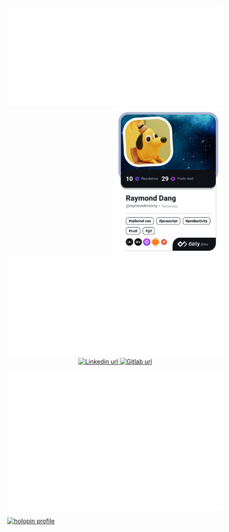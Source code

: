 <div>
  <img src="https://raw.githubusercontent.com/raymondmdang/raymondmdang/metrics/stats.svg" alt="Stats"/>
  <a href="https://app.daily.dev/raymondmdang">
    <img src="https://raw.githubusercontent.com/raymondmdang/raymondmdang/devcard/devcard.png" width="256" alt="Devcard" align="right"/>
  </a>
  </div>
  <img src="https://raw.githubusercontent.com/raymondmdang/raymondmdang/metrics/calendar.svg" alt="Calendar"/>
  <div id="badges" align="center">
    <a href="https://linkedin.com/in/raymondmdang">
      <img src="https://img.shields.io/badge/LinkedIn-blue?style=for-the-badge&logo=linkedin&logoColor=white" alt="Linkedin url"/>
    </a>
    <a href="https://gitlab.com/raymondmdang">
      <img src="https://img.shields.io/badge/Gitlab-orange?style=for-the-badge&logo=gitlab&logoColor=white" alt="Gitlab url"/>
    </a>
  </div>
  <br/>
  <div align="center">
    <img src="https://raw.githubusercontent.com/raymondmdang/raymondmdang/metrics/languages.svg" alt="Languages" align="center"/>
  </div>
  <div align="center">
    <img src="https://raw.githubusercontent.com/raymondmdang/raymondmdang/metrics/topics.svg" alt="Topics"/>
  </div>
</div>

[![holopin profile](https://holopin.me/raymondmdang)](https://holopin.io/@raymondmdang)
